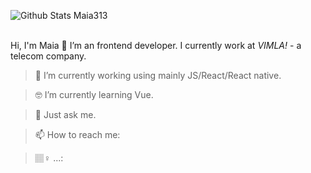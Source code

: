  ![Github Stats Maia313](https://github-readme-stats.vercel.app/api?username=Maia313&show_icons=true&title_color=fff&icon_color=79ff97&text_color=9f9f9f&bg_color=cccccc)  
</br>


Hi, I'm Maia 👋
I’m an frontend developer. I currently work at _VIMLA!_ - a telecom company.


> 📱 I’m currently working using mainly JS/React/React native.

> 🤓 I’m currently learning Vue.

> 💬 Just ask me.

> 📫 How to reach me: 

> 🏽‍♀️ ...: 

